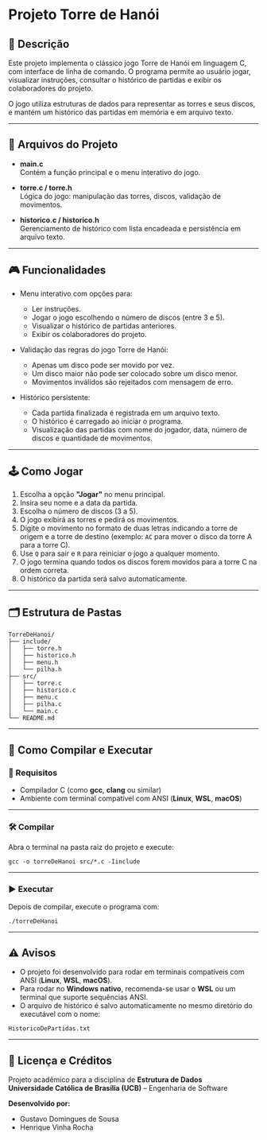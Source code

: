 
# Projeto Torre de Hanói

## 📌 Descrição

Este projeto implementa o clássico jogo Torre de Hanói em linguagem C, com interface de linha de comando. O programa permite ao usuário jogar, visualizar instruções, consultar o histórico de partidas e exibir os colaboradores do projeto.

O jogo utiliza estruturas de dados para representar as torres e seus discos, e mantém um histórico das partidas em memória e em arquivo texto.

---

## 📂 Arquivos do Projeto

- **main.c**  
Contém a função principal e o menu interativo do jogo.

- **torre.c / torre.h**  
Lógica do jogo: manipulação das torres, discos, validação de movimentos.

- **historico.c / historico.h**  
Gerenciamento de histórico com lista encadeada e persistência em arquivo texto.


---


## 🎮 Funcionalidades

- Menu interativo com opções para:
  - Ler instruções.
  - Jogar o jogo escolhendo o número de discos (entre 3 e 5).
  - Visualizar o histórico de partidas anteriores.
  - Exibir os colaboradores do projeto.

- Validação das regras do jogo Torre de Hanói:
  - Apenas um disco pode ser movido por vez.
  - Um disco maior não pode ser colocado sobre um disco menor.
  - Movimentos inválidos são rejeitados com mensagem de erro.

- Histórico persistente:
  - Cada partida finalizada é registrada em um arquivo texto.
  - O histórico é carregado ao iniciar o programa.
  - Visualização das partidas com nome do jogador, data, número de discos e quantidade de movimentos.

---

## 🕹️ Como Jogar

1. Escolha a opção **"Jogar"** no menu principal.  
2. Insira seu nome e a data da partida.  
3. Escolha o número de discos (3 a 5).  
4. O jogo exibirá as torres e pedirá os movimentos.  
5. Digite o movimento no formato de duas letras indicando a torre de origem e a torre de destino (exemplo: `AC` para mover o disco da torre A para a torre C).  
6. Use `Q` para sair e `R` para reiniciar o jogo a qualquer momento.  
7. O jogo termina quando todos os discos forem movidos para a torre C na ordem correta.  
8. O histórico da partida será salvo automaticamente.

---

## 🗂️ Estrutura de Pastas

```
TorreDeHanoi/
├── include/
│   ├── torre.h
│   ├── historico.h
│   ├── menu.h
│   └── pilha.h
├── src/
│   ├── torre.c
│   ├── historico.c
│   ├── menu.c
│   ├── pilha.c
│   └── main.c
└── README.md
```

---

## 🚀 Como Compilar e Executar

### 📌 Requisitos

- Compilador C (como **gcc**, **clang** ou similar)  
- Ambiente com terminal compatível com ANSI (**Linux**, **WSL**, **macOS**)

---

### 🛠️ Compilar

Abra o terminal na pasta raiz do projeto e execute:

```
gcc -o torreDeHanoi src/*.c -Iinclude
```

---

### ▶️ Executar

Depois de compilar, execute o programa com:

```
./torreDeHanoi
```

---

## ⚠️ Avisos

- O projeto foi desenvolvido para rodar em terminais compatíveis com ANSI (**Linux**, **WSL**, **macOS**).
- Para rodar no **Windows nativo**, recomenda-se usar o **WSL** ou um terminal que suporte sequências ANSI.
- O arquivo de histórico é salvo automaticamente no mesmo diretório do executável com o nome:

```
HistoricoDePartidas.txt
```

---

## 📄 Licença e Créditos

Projeto acadêmico para a disciplina de **Estrutura de Dados**  
**Universidade Católica de Brasília (UCB)** – Engenharia de Software  

**Desenvolvido por:**  
- Gustavo Domingues de Sousa  
- Henrique Vinha Rocha  



